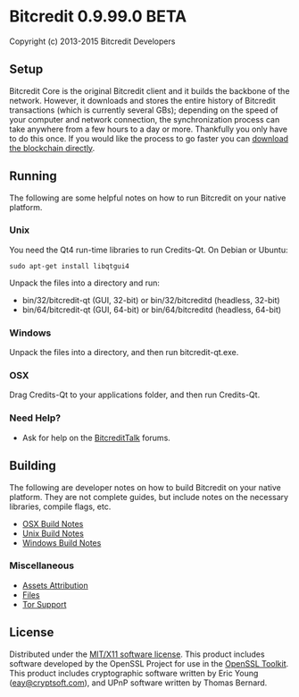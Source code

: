 Bitcredit 0.9.99.0 BETA
=====================

Copyright (c) 2013-2015 Bitcredit Developers


Setup
---------------------
Bitcredit Core is the original Bitcredit client and it builds the backbone of the network. However, it downloads and stores the entire history of Bitcredit transactions (which is currently several GBs); depending on the speed of your computer and network connection, the synchronization process can take anywhere from a few hours to a day or more. Thankfully you only have to do this once. If you would like the process to go faster you can [download the blockchain directly](bootstrap.md).

Running
---------------------
The following are some helpful notes on how to run Bitcredit on your native platform. 

### Unix

You need the Qt4 run-time libraries to run Credits-Qt. On Debian or Ubuntu:

	sudo apt-get install libqtgui4

Unpack the files into a directory and run:

- bin/32/bitcredit-qt (GUI, 32-bit) or bin/32/bitcreditd (headless, 32-bit)
- bin/64/bitcredit-qt (GUI, 64-bit) or bin/64/bitcreditd (headless, 64-bit)



### Windows

Unpack the files into a directory, and then run bitcredit-qt.exe.

### OSX

Drag Credits-Qt to your applications folder, and then run Credits-Qt.

### Need Help?

* Ask for help on the [BitcreditTalk](https://bitcredit-currency.org/) forums.

Building
---------------------
The following are developer notes on how to build Bitcredit on your native platform. They are not complete guides, but include notes on the necessary libraries, compile flags, etc.

- [OSX Build Notes](build-osx.md)
- [Unix Build Notes](build-unix.md)
- [Windows Build Notes](build-msw.md)

### Miscellaneous
- [Assets Attribution](assets-attribution.md)
- [Files](files.md)
- [Tor Support](tor.md)

License
---------------------
Distributed under the [MIT/X11 software license](http://www.opensource.org/licenses/mit-license.php).
This product includes software developed by the OpenSSL Project for use in the [OpenSSL Toolkit](http://www.openssl.org/). This product includes
cryptographic software written by Eric Young ([eay@cryptsoft.com](mailto:eay@cryptsoft.com)), and UPnP software written by Thomas Bernard.
